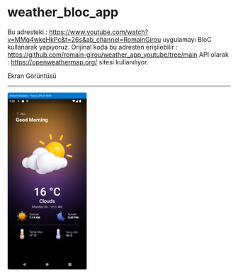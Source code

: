 # weather_bloc_app

Bu adresteki : https://www.youtube.com/watch?v=MMq4wkeHkPc&t=26s&ab_channel=RomainGirou uygulamayı BloC kullanarak yapıyoruz.
Orijinal koda bu adresten erişilebilir : https://github.com/romain-girou/weather_app_youtube/tree/main
API olarak : https://openweathermap.org/ sitesi kullanılıyor.

Ekran Görüntüsü
<HR>
<img src="https://github.com/VedatBiner/flutter-codes/blob/master/weather_bloc_app/screen_shots/img-01.png" height="400em"/>
